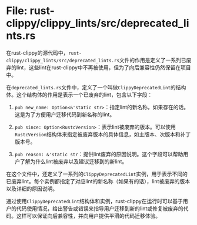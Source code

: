 # File: rust-clippy/clippy_lints/src/deprecated_lints.rs

在rust-clippy的源代码中，`rust-clippy/clippy_lints/src/deprecated_lints.rs`文件的作用是定义了一系列已废弃的lint，这些lint在rust-clippy中不再被使用，但为了向后兼容性仍然保留在项目中。

在`deprecated_lints.rs`文件中，定义了一个叫做`ClippyDeprecatedLint`的结构体。这个结构体的作用是表示一个已废弃的lint，包含以下字段：

1. `pub new_name: Option<&'static str>`：指定lint的新名称，如果存在的话。这是为了方便用户迁移代码到新名称的lint。
  
2. `pub since: Option<RustcVersion>`：表示lint被废弃的版本。可以使用`RustcVersion`结构体来指定被废弃版本的具体信息，如主版本、次版本和补丁版本号。
  
3. `pub reason: &'static str`：提供lint废弃的原因说明。这个字段可以帮助用户了解为什么lint被废弃以及建议迁移到的新lint。

在这个文件中，还定义了一系列的`ClippyDeprecatedLint`实例，用于表示不同的已废弃lint。每个实例都指定了对应lint的新名称（如果有的话），lint被废弃的版本以及详细的原因说明。

通过使用`ClippyDeprecatedLint`结构体和实例，rust-clippy在运行时可以基于用户的代码使用情况，给出警告或错误来指导用户迁移到新的lint或修复被废弃的代码。这样可以保证向后兼容性，并向用户提供平滑的代码迁移体验。

